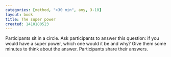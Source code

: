 ```yaml
---
categories: [method, ">30 min", any, 3-10]
layout: book
title: The super power
created: 1410180523
---
```

Participants sit in a circle. Ask participants to answer this question: if you would have a super power, which one would it be and why? Give them some minutes to think about the answer. Participants share their answers.
